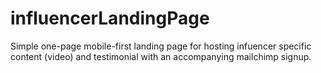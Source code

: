# influencerLandingPage
Simple one-page mobile-first landing page for hosting infuencer specific content (video) and testimonial with an accompanying mailchimp signup.
